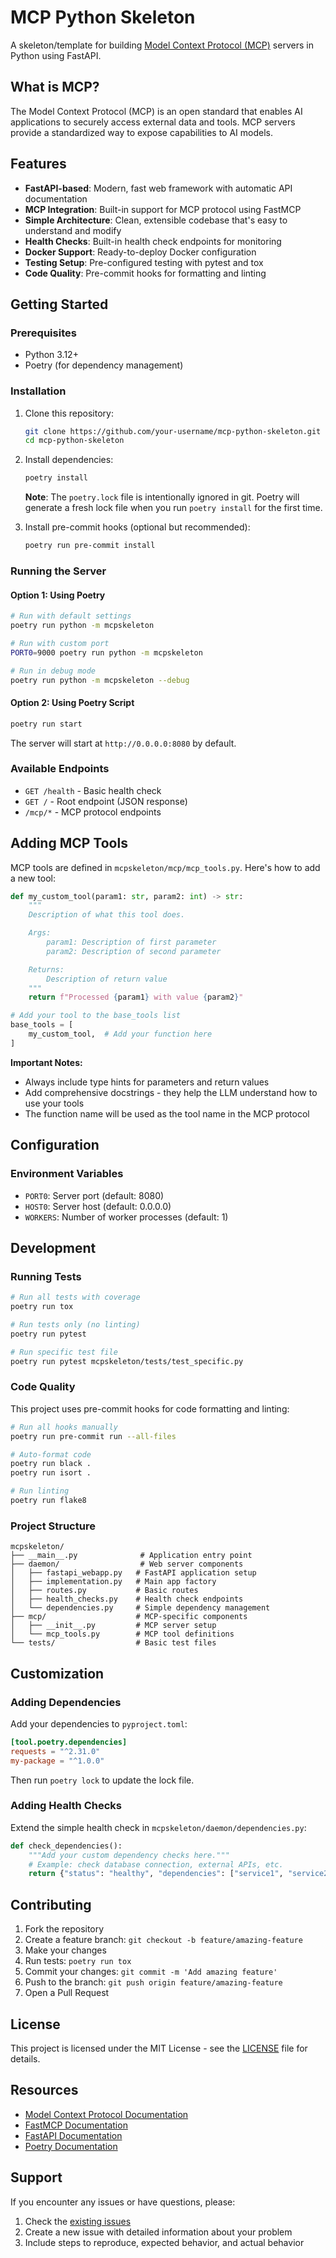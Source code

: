 # MCP Python Skeleton

A skeleton/template for building [Model Context Protocol (MCP)](https://modelcontextprotocol.io/) servers in Python using FastAPI.

## What is MCP?

The Model Context Protocol (MCP) is an open standard that enables AI applications to securely access external data and tools. MCP servers provide a standardized way to expose capabilities to AI models.

## Features

- **FastAPI-based**: Modern, fast web framework with automatic API documentation
- **MCP Integration**: Built-in support for MCP protocol using FastMCP
- **Simple Architecture**: Clean, extensible codebase that's easy to understand and modify
- **Health Checks**: Built-in health check endpoints for monitoring
- **Docker Support**: Ready-to-deploy Docker configuration
- **Testing Setup**: Pre-configured testing with pytest and tox
- **Code Quality**: Pre-commit hooks for formatting and linting

## Getting Started

### Prerequisites

- Python 3.12+
- Poetry (for dependency management)

### Installation

1. Clone this repository:
   ```bash
   git clone https://github.com/your-username/mcp-python-skeleton.git
   cd mcp-python-skeleton
   ```

2. Install dependencies:
   ```bash
   poetry install
   ```

   **Note**: The `poetry.lock` file is intentionally ignored in git. Poetry will generate a fresh lock file when you run `poetry install` for the first time.

3. Install pre-commit hooks (optional but recommended):
   ```bash
   poetry run pre-commit install
   ```

### Running the Server

#### Option 1: Using Poetry
```bash
# Run with default settings
poetry run python -m mcpskeleton

# Run with custom port
PORT0=9000 poetry run python -m mcpskeleton

# Run in debug mode
poetry run python -m mcpskeleton --debug
```

#### Option 2: Using Poetry Script
```bash
poetry run start
```

The server will start at `http://0.0.0.0:8080` by default.

### Available Endpoints

- `GET /health` - Basic health check
- `GET /` - Root endpoint (JSON response)
- `/mcp/*` - MCP protocol endpoints

## Adding MCP Tools

MCP tools are defined in `mcpskeleton/mcp/mcp_tools.py`. Here's how to add a new tool:

```python
def my_custom_tool(param1: str, param2: int) -> str:
    """
    Description of what this tool does.

    Args:
        param1: Description of first parameter
        param2: Description of second parameter

    Returns:
        Description of return value
    """
    return f"Processed {param1} with value {param2}"

# Add your tool to the base_tools list
base_tools = [
    my_custom_tool,  # Add your function here
]
```

**Important Notes:**
- Always include type hints for parameters and return values
- Add comprehensive docstrings - they help the LLM understand how to use your tools
- The function name will be used as the tool name in the MCP protocol

## Configuration

### Environment Variables

- `PORT0`: Server port (default: 8080)
- `HOST0`: Server host (default: 0.0.0.0)
- `WORKERS`: Number of worker processes (default: 1)


## Development

### Running Tests

```bash
# Run all tests with coverage
poetry run tox

# Run tests only (no linting)
poetry run pytest

# Run specific test file
poetry run pytest mcpskeleton/tests/test_specific.py
```

### Code Quality

This project uses pre-commit hooks for code formatting and linting:

```bash
# Run all hooks manually
poetry run pre-commit run --all-files

# Auto-format code
poetry run black .
poetry run isort .

# Run linting
poetry run flake8
```

### Project Structure

```
mcpskeleton/
├── __main__.py              # Application entry point
├── daemon/                  # Web server components
│   ├── fastapi_webapp.py   # FastAPI application setup
│   ├── implementation.py   # Main app factory
│   ├── routes.py           # Basic routes
│   ├── health_checks.py    # Health check endpoints
│   └── dependencies.py     # Simple dependency management
├── mcp/                    # MCP-specific components
│   ├── __init__.py         # MCP server setup
│   └── mcp_tools.py        # MCP tool definitions
└── tests/                  # Basic test files
```

## Customization

### Adding Dependencies

Add your dependencies to `pyproject.toml`:

```toml
[tool.poetry.dependencies]
requests = "^2.31.0"
my-package = "^1.0.0"
```

Then run `poetry lock` to update the lock file.

### Adding Health Checks

Extend the simple health check in `mcpskeleton/daemon/dependencies.py`:

```python
def check_dependencies():
    """Add your custom dependency checks here."""
    # Example: check database connection, external APIs, etc.
    return {"status": "healthy", "dependencies": ["service1", "service2"]}
```

## Contributing

1. Fork the repository
2. Create a feature branch: `git checkout -b feature/amazing-feature`
3. Make your changes
4. Run tests: `poetry run tox`
5. Commit your changes: `git commit -m 'Add amazing feature'`
6. Push to the branch: `git push origin feature/amazing-feature`
7. Open a Pull Request

## License

This project is licensed under the MIT License - see the [LICENSE](LICENSE) file for details.

## Resources

- [Model Context Protocol Documentation](https://modelcontextprotocol.io/)
- [FastMCP Documentation](https://github.com/jlowin/fastmcp)
- [FastAPI Documentation](https://fastapi.tiangolo.com/)
- [Poetry Documentation](https://python-poetry.org/docs/)

## Support

If you encounter any issues or have questions, please:

1. Check the [existing issues](https://github.com/your-username/mcp-python-skeleton/issues)
2. Create a new issue with detailed information about your problem
3. Include steps to reproduce, expected behavior, and actual behavior